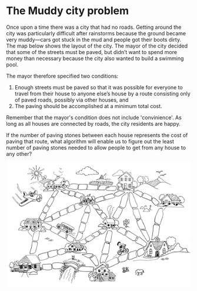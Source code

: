 # The Muddy city problem
Once upon a time there was a city that had no roads. Getting around the city was particularly difficult after rainstorms because the ground became very muddy—cars got stuck in the mud and people got their boots dirty. The map below shows the layout of the city. The mayor of the city decided that some of the streets must be paved, but didn’t want to spend more money than necessary because the city also wanted to build a swimming pool.

The mayor therefore specified two conditions:  
1. Enough streets must be paved so that it was possible for everyone to travel from their house to anyone else’s house by a route consisting only of paved roads, possibly via other houses, and
1. The paving should be accomplished at a minimum total cost.

Remember that the mayor's condition does not include 'convinience'. As long as all houses are connected by roads, the city residents are happy.

If the number of paving stones between each house represents the cost of paving that route, what algorithm will enable us to figure out the least number of paving stones needed to allow people to get from any house to any other?

<img src="muddy_city.png" align="middle" width="800"/>

